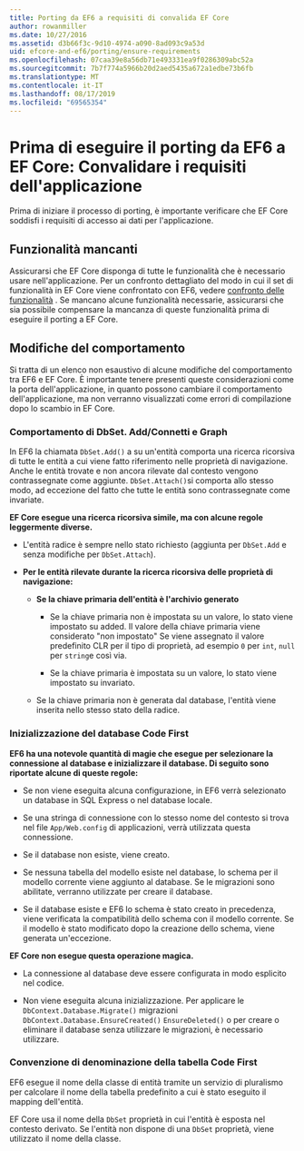 ```yaml
---
title: Porting da EF6 a requisiti di convalida EF Core
author: rowanmiller
ms.date: 10/27/2016
ms.assetid: d3b66f3c-9d10-4974-a090-8ad093c9a53d
uid: efcore-and-ef6/porting/ensure-requirements
ms.openlocfilehash: 07caa39e8a56db71e493331ea9f0286309abc52a
ms.sourcegitcommit: 7b7f774a5966b20d2aed5435a672a1edbe73b6fb
ms.translationtype: MT
ms.contentlocale: it-IT
ms.lasthandoff: 08/17/2019
ms.locfileid: "69565354"
---
```

# <a name="before-porting-from-ef6-to-ef-core-validate-your-applications-requirements"></a>Prima di eseguire il porting da EF6 a EF Core: Convalidare i requisiti dell'applicazione

Prima di iniziare il processo di porting, è importante verificare che EF Core soddisfi i requisiti di accesso ai dati per l'applicazione.

## <a name="missing-features"></a>Funzionalità mancanti

Assicurarsi che EF Core disponga di tutte le funzionalità che è necessario usare nell'applicazione. Per un confronto dettagliato del modo in cui il set di funzionalità in EF Core viene confrontato con EF6, vedere [confronto delle funzionalità](../features.md) . Se mancano alcune funzionalità necessarie, assicurarsi che sia possibile compensare la mancanza di queste funzionalità prima di eseguire il porting a EF Core.

## <a name="behavior-changes"></a>Modifiche del comportamento

Si tratta di un elenco non esaustivo di alcune modifiche del comportamento tra EF6 e EF Core. È importante tenere presenti queste considerazioni come la porta dell'applicazione, in quanto possono cambiare il comportamento dell'applicazione, ma non verranno visualizzati come errori di compilazione dopo lo scambio in EF Core.

### <a name="dbsetaddattach-and-graph-behavior"></a>Comportamento di DbSet. Add/Connetti e Graph

In EF6 la chiamata `DbSet.Add()` a su un'entità comporta una ricerca ricorsiva di tutte le entità a cui viene fatto riferimento nelle proprietà di navigazione. Anche le entità trovate e non ancora rilevate dal contesto vengono contrassegnate come aggiunte. `DbSet.Attach()`si comporta allo stesso modo, ad eccezione del fatto che tutte le entità sono contrassegnate come invariate.

**EF Core esegue una ricerca ricorsiva simile, ma con alcune regole leggermente diverse.**

*  L'entità radice è sempre nello stato richiesto (aggiunta per `DbSet.Add` e senza modifiche per `DbSet.Attach`).

*  **Per le entità rilevate durante la ricerca ricorsiva delle proprietà di navigazione:**

    *  **Se la chiave primaria dell'entità è l'archivio generato**

        * Se la chiave primaria non è impostata su un valore, lo stato viene impostato su added. Il valore della chiave primaria viene considerato "non impostato" Se viene assegnato il valore predefinito CLR per il tipo di proprietà, ad esempio `0` per `int`, `null` per `string`e così via.

        * Se la chiave primaria è impostata su un valore, lo stato viene impostato su invariato.

    *  Se la chiave primaria non è generata dal database, l'entità viene inserita nello stesso stato della radice.

### <a name="code-first-database-initialization"></a>Inizializzazione del database Code First

**EF6 ha una notevole quantità di magie che esegue per selezionare la connessione al database e inizializzare il database. Di seguito sono riportate alcune di queste regole:**

* Se non viene eseguita alcuna configurazione, in EF6 verrà selezionato un database in SQL Express o nel database locale.

* Se una stringa di connessione con lo stesso nome del contesto si trova nel file `App/Web.config` di applicazioni, verrà utilizzata questa connessione.

* Se il database non esiste, viene creato.

* Se nessuna tabella del modello esiste nel database, lo schema per il modello corrente viene aggiunto al database. Se le migrazioni sono abilitate, verranno utilizzate per creare il database.

* Se il database esiste e EF6 lo schema è stato creato in precedenza, viene verificata la compatibilità dello schema con il modello corrente. Se il modello è stato modificato dopo la creazione dello schema, viene generata un'eccezione.

**EF Core non esegue questa operazione magica.**

* La connessione al database deve essere configurata in modo esplicito nel codice.

* Non viene eseguita alcuna inizializzazione. Per applicare le `DbContext.Database.Migrate()` migrazioni `DbContext.Database.EnsureCreated()` `EnsureDeleted()` o per creare o eliminare il database senza utilizzare le migrazioni, è necessario utilizzare.

### <a name="code-first-table-naming-convention"></a>Convenzione di denominazione della tabella Code First

EF6 esegue il nome della classe di entità tramite un servizio di pluralismo per calcolare il nome della tabella predefinito a cui è stato eseguito il mapping dell'entità.

EF Core usa il nome della `DbSet` proprietà in cui l'entità è esposta nel contesto derivato. Se l'entità non dispone di una `DbSet` proprietà, viene utilizzato il nome della classe.
